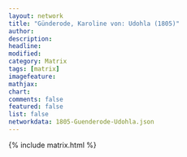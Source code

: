 ```yaml
---
layout: network
title: "Günderode, Karoline von: Udohla (1805)"
author:
description:
headline:
modified:
category: Matrix
tags: [matrix]
imagefeature: 
mathjax: 
chart: 
comments: false
featured: false
list: false
networkdata: 1805-Guenderode-Udohla.json
---
```

{% include matrix.html %}
